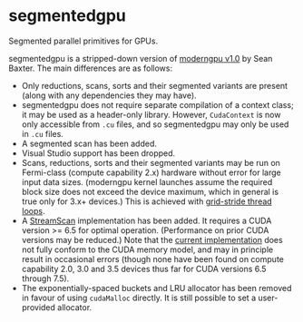 segmentedgpu
============

Segmented parallel primitives for GPUs.

segmentedgpu is a stripped-down version of [moderngpu v1.0](http://nvlabs.github.io/moderngpu) by Sean Baxter. The main differences are as follows:

* Only reductions, scans, sorts and their segmented variants are present (along with any dependencies they may have).
* segmentedgpu does not require separate compilation of a context class; it may be used as a header-only library. However, `CudaContext` is now only accessible from `.cu` files, and so segmentedgpu may only be used in `.cu` files.
* A segmented scan has been added.
* Visual Studio support has been dropped.
* Scans, reductions, sorts and their segmented variants may be run on Fermi-class (compute capability 2.x) hardware without error for large input data sizes. (moderngpu kernel launches assume the required block size does not exceed the device maximum, which in general is true only for 3.x+ devices.) This is achieved with [grid-stride thread loops](https://devblogs.nvidia.com/parallelforall/cuda-pro-tip-write-flexible-kernels-grid-stride-loops/).
* A [StreamScan](https://dl.acm.org/citation.cfm?id=2442539) implementation has been added. It requires a CUDA version >= 6.5 for optimal operation. (Performance on prior CUDA versions may be reduced.)
Note that the [current implementation](include/kernels/streamscan.cuh) does not fully conform to the CUDA memory model, and may in principle result in occasional errors (though none have been found on compute capability 2.0, 3.0 and 3.5 devices thus far for CUDA versions 6.5 through 7.5).
* The exponentially-spaced buckets and LRU allocator has been removed in favour of using `cudaMalloc` directly. It is still possible to set a user-provided allocator.
